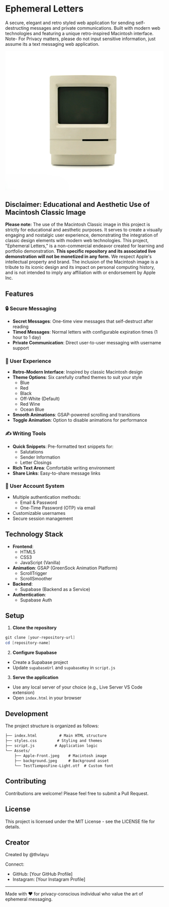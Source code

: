 # Ephemeral Letters

A secure, elegant and retro styled web application for sending self-destructing messages and private communications. Built with modern web technologies and featuring a unique retro-inspired Macintosh interface.
Note- For Privacy matters, please do not input sensitive information, just assume its a text messaging web application.

![Ephemeral Letters](Assets/Apple-Front.jpeg)

## Disclaimer: Educational and Aesthetic Use of Macintosh Classic Image

**Please note:** The use of the Macintosh Classic image in this project is strictly for educational and aesthetic purposes. It serves to create a visually engaging and nostalgic user experience, demonstrating the integration of classic design elements with modern web technologies. This project, "Ephemeral Letters," is a non-commercial endeavor created for learning and portfolio demonstration. **This specific repository and its associated live demonstration will not be monetized in any form.** We respect Apple's intellectual property and brand. The inclusion of the Macintosh image is a tribute to its iconic design and its impact on personal computing history, and is not intended to imply any affiliation with or endorsement by Apple Inc.

## Features

### 🔒 Secure Messaging
- **Secret Messages**: One-time view messages that self-destruct after reading
- **Timed Messages**: Normal letters with configurable expiration times (1 hour to 1 day)
- **Private Communication**: Direct user-to-user messaging with username support

### 🎨 User Experience
- **Retro-Modern Interface**: Inspired by classic Macintosh design
- **Theme Options**: Six carefully crafted themes to suit your style
  - Blue
  - Red
  - Black
  - Off-White (Default)
  - Red Wine
  - Ocean Blue
- **Smooth Animations**: GSAP-powered scrolling and transitions
- **Toggle Animation**: Option to disable animations for performance

### ✍️ Writing Tools
- **Quick Snippets**: Pre-formatted text snippets for:
  - Salutations
  - Sender Information
  - Letter Closings
- **Rich Text Area**: Comfortable writing environment
- **Share Links**: Easy-to-share message links

### 👤 User Account System
- Multiple authentication methods:
  - Email & Password
  - One-Time Password (OTP) via email
- Customizable usernames
- Secure session management

## Technology Stack

- **Frontend**:
  - HTML5
  - CSS3
  - JavaScript (Vanilla)
- **Animation**: GSAP (GreenSock Animation Platform)
  - ScrollTrigger
  - ScrollSmoother
- **Backend**:
  - Supabase (Backend as a Service)
- **Authentication**:
  - Supabase Auth

## Setup

1. **Clone the repository**
```powershell
git clone [your-repository-url]
cd [repository-name]
```

2. **Configure Supabase**
- Create a Supabase project
- Update `supabaseUrl` and `supabaseKey` in `script.js`

3. **Serve the application**
- Use any local server of your choice (e.g., Live Server VS Code extension)
- Open `index.html` in your browser

## Development

The project structure is organized as follows:
```
├── index.html          # Main HTML structure
├── styles.css         # Styling and themes
├── script.js         # Application logic
└── Assets/
    ├── Apple-Front.jpeg    # Macintosh image
    ├── background.jpeg     # Background asset
    └── TestTiemposFine-Light.otf  # Custom font
```

## Contributing

Contributions are welcome! Please feel free to submit a Pull Request.

## License

This project is licensed under the MIT License - see the LICENSE file for details.

## Creator

Created by @thvlayu

Connect:
- GitHub: [Your GitHub Profile]
- Instagram: [Your Instagram Profile]

---

Made with ❤️ for privacy-conscious individual who value the art of ephemeral messaging.